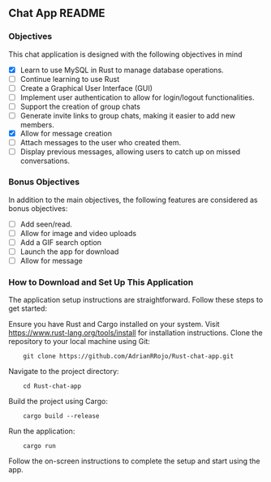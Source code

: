 ## Chat App README

### Objectives
This chat application is designed with the following objectives in mind

- [x] Learn to use MySQL in Rust to manage database operations.
- [ ] Continue learning to use Rust
- [ ] Create a Graphical User Interface (GUI)
- [ ] Implement user authentication to allow for login/logout functionalities.
- [ ] Support the creation of group chats
- [ ] Generate invite links to group chats, making it easier to add new members.
- [x] Allow for message creation
- [ ] Attach messages to the user who created them.
- [ ] Display previous messages, allowing users to catch up on missed conversations.

### Bonus Objectives
In addition to the main objectives, the following features are considered as bonus objectives:

- [ ] Add seen/read.
- [ ] Allow for image and video uploads
- [ ] Add a GIF search option
- [ ] Launch the app for download
- [ ] Allow for message

### How to Download and Set Up This Application
The application setup instructions are straightforward. Follow these steps to get started:

Ensure you have Rust and Cargo installed on your system. Visit <a href="https://www.rust-lang.org/tools/install" target="_blank">https://www.rust-lang.org/tools/install</a> for installation instructions.
Clone the repository to your local machine using Git:
```
    git clone https://github.com/AdrianRRojo/Rust-chat-app.git
```
Navigate to the project directory:
```
    cd Rust-chat-app
```
Build the project using Cargo:
```
    cargo build --release
```
Run the application:
```
    cargo run
```
Follow the on-screen instructions to complete the setup and start using the app.

